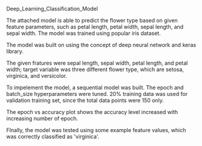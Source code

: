 Deep_Learning_Classification_Model

The attached model is able to predict the flower type based on given feature parameters, such as petal length, petal width, sepal length, and sepal width. 
The model was trained using popular iris dataset. 

The model was built on using the concept of deep neural network and keras library. 

The given fratures were sepal length, sepal width, petal length, and petal width; target variable was three different flower type, which are setosa, virginica, and versicolor. 

To impelement the model, a sequential model was built. The epoch and batch_size hyperparameters were tuned. 20% training data was used for validation training set, since the 
total data points were 150 only. 

The epoch vs accuracy plot shows the accuracy level increased with increasing number of epoch. 

FInally, the model was tested using some example feature values, which was correctly classified as 'virginica'.
